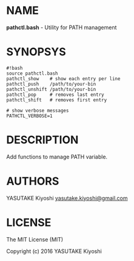 # NAME

**pathctl.bash** - Utility for PATH management

# SYNOPSYS

    #!bash
    source pathctl.bash
    pathctl_show    # show each entry per line
    pathctl_push    /path/to/your-bin
    pathctl_unshift /path/to/your-bin
    pathctl_pop     # removes last entry
    pathctl_shift   # removes first entry

    # show verbose messages
    PATHCTL_VERBOSE=1

# DESCRIPTION

Add functions to manage PATH variable.

# AUTHORS

YASUTAKE Kiyoshi <yasutake.kiyoshi@gmail.com>

# LICENSE

The MIT License (MIT)

Copyright (c) 2016 YASUTAKE Kiyoshi
